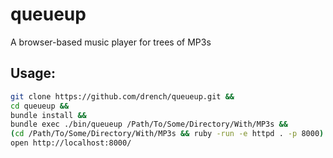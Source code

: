 # queueup

A browser-based music player for trees of MP3s

## Usage:

```bash
git clone https://github.com/drench/queueup.git &&
cd queueup &&
bundle install &&
bundle exec ./bin/queueup /Path/To/Some/Directory/With/MP3s &&
(cd /Path/To/Some/Directory/With/MP3s && ruby -run -e httpd . -p 8000) &&
open http://localhost:8000/
```
